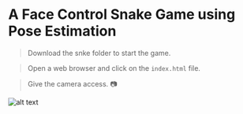 # A Face Control Snake Game using Pose Estimation

>Download the snke folder to start the game.

>Open a web browser and click on the `index.html` file.

>Give the camera access. 📷






![alt text](https://github.com/abhishek276533/face-control-snake-game/blob/main/gameplay.png)

